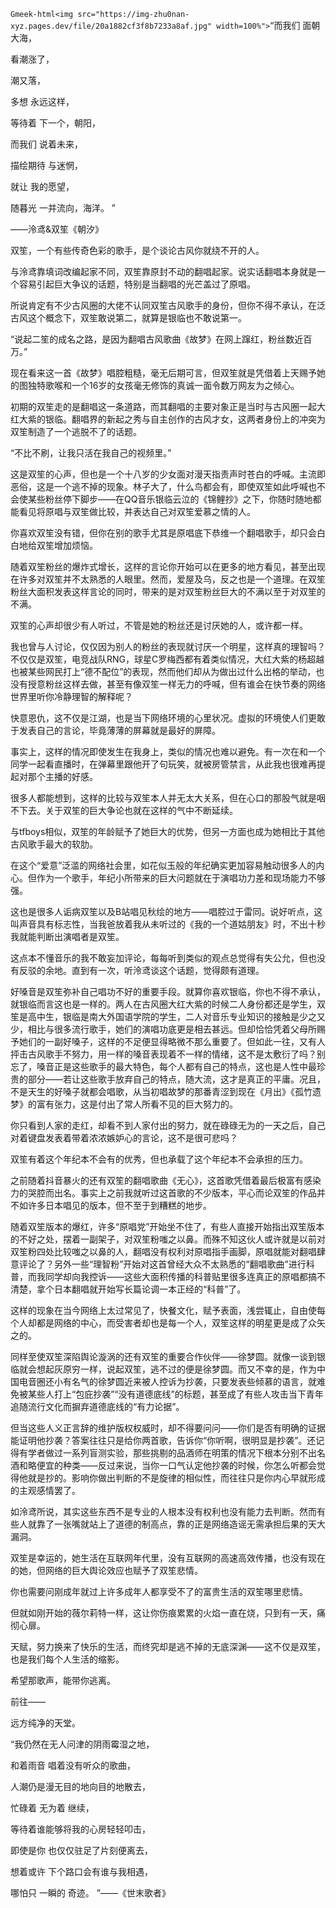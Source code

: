 `Gmeek-html<img src="https://img-zhu0nan-xyz.pages.dev/file/20a1882cf3f8b7233a8af.jpg" width=100%">`
​​“而我们 面朝大海，

看潮涨了，

潮又落，

多想 永远这样，

等待着 下一个，朝阳，

而我们 说着未来，

描绘期待 与迷惘，

就让 我的愿望，

随暮光 一并流向，海洋。 ”

——泠鸢&双笙《朝汐》

双笙，一个有些传奇色彩的歌手，是个谈论古风你就绕不开的人。

与泠鸢靠填词改编起家不同，双笙靠原封不动的翻唱起家。说实话翻唱本身就是一个容易引起巨大争议的话题，特别是当翻唱的光芒盖过了原唱。

所说肯定有不少古风圈的大佬不认同双笙古风歌手的身份，但你不得不承认，在泛古风这个概念下，双笙敢说第二，就算是银临也不敢说第一。

“说起二笙的成名之路，是因为翻唱古风歌曲《故梦》在网上蹿红，粉丝数近百万。”

现在看来这一首《故梦》唱腔粗糙，毫无后期可言，但双笙就是凭借着上天赐予她的图独特歌喉和一个16岁的女孩毫无修饰的真诚一面令数万网友为之倾心。

初期的双笙走的是翻唱这一条道路，而其翻唱的主要对象正是当时与古风圈一起大红大紫的银临。翻唱界的新起之秀与自主创作的古风才女，这两者身份上的冲突为双笙制造了一个逃脱不了的话题。

“不比不刷，让我只活在我自己的视频里。”

这是双笙的心声，但也是一个十八岁的少女面对漫天指责声时苍白的呼喊。主流即恶俗，这是一个逃不掉的现象。林子大了，什么鸟都会有，即使双笙如此呼喊也不会使某些粉丝停下脚步——在QQ音乐银临云泣的《锦鲤抄》之下，你随时随地都能看见将原唱与双笙做比较，并表达自己对双笙爱慕之情的人。

你喜欢双笙没有错，但你在别的歌手尤其是原唱底下恭维一个翻唱歌手，却只会白白地给双笙增加烦恼。

随着双笙粉丝的爆炸式增长，这样的言论你开始可以在更多的地方看见，甚至出现在许多对双笙并不太熟悉的人眼里。然而，爱屋及乌，反之也是一个道理。在双笙粉丝大面积发表这样言论的同时，带来的是对双笙粉丝巨大的不满以至于对双笙的不满。

双笙的心声却很少有人听过，不管是她的粉丝还是讨厌她的人，或许都一样。

我也曾与人讨论，仅仅因为别人的粉丝的表现就讨厌一个明星，这样真的理智吗？不仅仅是双笙，电竞战队RNG，球星C罗梅西都有着类似情况，大红大紫的杨超越也被某些网民打上“德不配位”的表现，然而他们却从为做出过什么出格的举动，也没有授意粉丝这样去做，甚至有像双笙一样无力的呼喊，但有谁会在快节奏的网络世界里听你冷静理智的解释呢？

快意恩仇，这不仅是江湖，也是当下网络环境的心里状况。虚拟的环境使人们更敢于发表自己的言论，毕竟薄薄的屏幕就是最好的屏障。

事实上，这样的情况即使发生在我身上，类似的情况也难以避免。有一次在和一个同学一起看直播时，在弹幕里跟他开了句玩笑，就被房管禁言，从此我也很难再提起对那个主播的好感。

很多人都能想到，这样的比较与双笙本人并无太大关系，但在心口的那股气就是咽不下去。关于双笙的巨大争论也就在这样的气中不断延续。

与tfboys相似，双笙的年龄赋予了她巨大的优势，但另一方面也成为她相比于其他古风歌手最大的软肋。

在这个“爱意”泛滥的网络社会里，如花似玉般的年纪确实更加容易触动很多人的内心。但作为一个歌手，年纪小所带来的巨大问题就在于演唱功力差和现场能力不够强。

这也是很多人诟病双笙以及B站唱见秋绘的地方——唱腔过于雷同。说好听点，这叫声音具有标志性，当我爸放着我从未听过的《我的一个道姑朋友》时，不出十秒我就能判断出演唱者是双笙。

这点本不懂音乐的我不敢妄加评论，每每听到类似的观点总觉得有失公允，但也没有反驳的余地。直到有一次，听泠鸢谈这个话题，觉得颇有道理。

好嗓音是双笙弥补自己唱功不好的重要手段。就算你喜欢银临，你也不得不承认，就银临而言这也是一样的。两人在古风圈大红大紫的时候二人身份都还是学生，双笙是高中生，银临是南大外国语学院的学生，二人对音乐专业知识的接触是少之又少，相比与很多流行歌手，她们的演唱功底更是相去甚远。但却恰恰凭着父母所赐予她们的一副好嗓子，这样的不足便显得略微不那么重要了。但如此一往，又有人抨击古风歌手不努力，用一样的嗓音表现着不一样的情绪，这不是太敷衍了吗？别忘了，嗓音正是这些歌手的最大特色，每个人都有自己的特点，这也是人性中最珍贵的部分——若让这些歌手放弃自己的特点，随大流，这才是真正的平庸。况且，不是天生的好嗓子就都会唱歌，从当初唱故梦的那番青涩到现在《月出》《孤竹遗梦》的富有张力，这是付出了常人所看不见的巨大努力的。

你只看到人家的走红，却看不到人家付出的努力，就在碌碌无为的一天之后，自己对着键盘发表着带着浓浓嫉妒心的言论，这不是很可悲吗？

双笙有着这个年纪本不会有的优秀，但也承载了这个年纪本不会承担的压力。

之前随着抖音暴火的还有双笙的翻唱歌曲《无心》，这首歌凭借着最后极富有感染力的哭腔而出名。事实上之前我就听过这首歌的不少版本，平心而论双笙的作品并不如许多日本唱见的版本，但不至于到糟糕的地步。

随着双笙版本的爆红，许多“原唱党”开始坐不住了，有些人直接开始指出双笙版本的不好之处，摆着一副架子，对双笙粉嗤之以鼻。而殊不知这伙人或许就是以前对双笙粉四处比较嗤之以鼻的人，翻唱没有权利对原唱指手画脚，原唱就能对翻唱肆意评论了？另外一些“理智粉”开始对这首曾经大众不太熟悉的“翻唱歌曲”进行科普，而我同学却向我控诉——这些大面积传播的科普贴里很多连真正的原唱都搞不清楚，拿个日本翻唱就开始写长篇论调一本正经的“科普”了。

这样的现象在当今网络上太过常见了，快餐文化，赋予表面，浅尝辄止，自由使每个人却都是网络的中心，而受害者却也是每一个人，双笙这样的明星更是成了众矢之的。

同样至使双笙深陷舆论漩涡的还有双笙的重要合作伙伴——徐梦圆。就像一谈到银临就会想起灰原穷一样，说起双笙，逃不过的便是徐梦圆。而又不幸的是，作为中国电音圈还小有名气的徐梦圆近来被人控诉为抄袭，只要发表些倾慕的语言，就难免被某些人打上“包庇抄袭”“没有道德底线”的标题，甚至成了有些人攻击当下青年追随流行文化而摒弃道德底线的“有力论据”。

但当这些人义正言辞的维护版权权威时，却不得要问问——你们是否有明确的证据能证明他抄袭？答案往往只是给你两首歌，告诉你“你听啊，很明显是抄袭”。还记得有学者做过一系列盲测实验，那些挑剔的品酒师在明策的情况下根本分别不出名酒和略便宜的种类——反过来说，当你一口气认定他抄袭的时候，你怎么听都会觉得他就是抄的。影响你做出判断的不是旋律的相似性，而往往只是你内心早就形成的主观感情罢了。

如泠鸢所说，其实这些东西不是专业的人根本没有权利也没有能力去判断。然而有些人就靠了一张嘴就站上了道德的制高点，靠的正是网络造谣无需承担后果的天大漏洞。

双笙是幸运的，她生活在互联网年代里，没有互联网的高速高效传播，也没有现在的她，但网络的巨大舆论效应也赋予了双笙悲情。

你也需要问刚成年就过上许多成年人都享受不了的富贵生活的双笙哪里悲情。

但就如刚开始的薇尔莉特一样，这让你伤痕累累的火焰一直在烧，只到有一天，痛彻心扉。

天赋，努力换来了快乐的生活，而终究却是逃不掉的无底深渊——这不仅是双笙，也是我们每个人生活的缩影。

希望那歌声，能带你逃离。

前往——

远方纯净的天堂。

“我仍然在无人问津的阴雨霉湿之地，

和着雨音 唱着没有听众的歌曲，

人潮仍是漫无目的地向目的地散去，

忙碌着 无为着 继续，

等待着谁能够将我的心房轻轻叩击，

即使是你 也仅仅驻足了片刻便离去，

想着或许 下个路口会有谁与我相遇，

哪怕只 一瞬的 奇迹。 ”——《世末歌者》​​​​
<!-- ##{"timestamp":1549123200}## -->